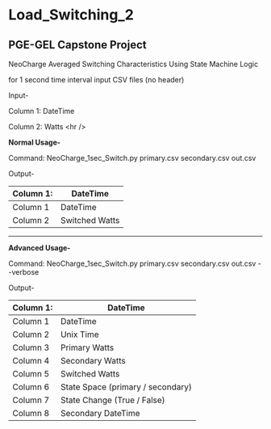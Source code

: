 # Load_Switching_2


## PGE-GEL Capstone Project 


NeoCharge Averaged Switching Characteristics Using State Machine Logic

for 1 second time interval input CSV files (no header)

Input-

Column 1: DateTime

Column 2: Watts
\<hr /> 

**Normal Usage-**

Command: NeoCharge_1sec_Switch.py primary.csv secondary.csv out.csv

Output-

|Column 1:|DateTime|
|---|---|
|Column 1|DateTime|
|Column 2|Switched Watts|
<hr /> 

**Advanced Usage-**

Command: NeoCharge_1sec_Switch.py primary.csv secondary.csv out.csv --verbose

Output-

|Column 1:|DateTime|
|---|---|
|Column 1|DateTime|
|Column 2|Unix Time|
|Column 3|Primary Watts|
|Column 4|Secondary Watts|
|Column 5|Switched Watts|
|Column 6|State Space (primary / secondary)|
|Column 7|State Change (True / False)|
|Column 8|Secondary DateTime|
